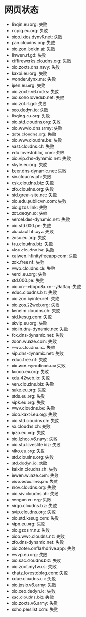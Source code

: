 # 网页状态
- linqin.eu.org: 失败
- ricpig.eu.org: 失败
- xioo.jxios.dynv6.net: 失败
- pan.cloudns.org: 失败
- xio.zon.lookin.at: 失败
- linwen.rf.gd: 失败
- diffireworks.cloudns.org: 失败
- xio.zoxte.dns.navy: 失败
- kaxoi.eu.org: 失败
- wonder.dynx.me: 失败
- ipen.eu.org: 失败
- xio.zoxte.v6.rocks: 失败
- xio.soho.lovedub.net: 失败
- xio.zot.rf.gd: 失败
- xeo.dedyn.io: 失败
- linqing.eu.org: 失败
- xio.std.cloudns.org: 失败
- xio.wwvio.dns.army: 失败
- zote.cloudns.org: 失败
- xio.wwv.cloudns.be: 失败
- vast.cloudns.ch: 失败
- edu.lovestoblog.com: 失败
- xio.vip.dns-dynamic.net: 失败
- skyle.eu.org: 失败
- beer.dns-dynamic.net: 失败
- siv.cloudns.ph: 失败
- dsk.cloudns.biz: 失败
- zfo.cloudns.org: 失败
- std.great-site.net: 失败
- xio.edu.publicvm.com: 失败
- xio.gzos.link: 失败
- zot.dedyn.io: 失败
- vercel.dns-dynamic.net: 失败
- xio.std.000.pe: 失败
- xio.xiaohhh.xyz: 失败
- zosx.eu.org: 失败
- tau.cloudns.biz: 失败
- vice.cloudns.be: 失败
- daiwen.infinityfreeapp.com: 失败
- zok.free.nf: 失败
- wwo.cloudns.ch: 失败
- vercl.eu.org: 失败
- std.000.pe: 失败
- xio.xn--ebbpo8a.xn--y9a3aq: 失败
- educ.cloudns.biz: 失败
- xio.zon.byinter.net: 失败
- xio.zos.22web.org: 失败
- kenelm.cloudns.ch: 失败
- std.kesug.com: 失败
- skvip.eu.org: 失败
- xiolin.dns-dynamic.net: 失败
- fox.dns-dynamic.net: 失败
- zoon.wuaze.com: 失败
- wwo.cloudns.nz: 失败
- vip.dns-dynamic.net: 失败
- educ.free.nf: 失败
- xio.zon.myredirect.us: 失败
- kcoco.eu.org: 失败
- edu.42web.io: 失败
- ven.cloudns.biz: 失败
- suke.eu.org: 失败
- stds.eu.org: 失败
- vipk.eu.org: 失败
- wwv.cloudns.be: 失败
- xioo.kaxoi.eu.org: 失败
- xio.std.cloudns.ch: 失败
- vx.cloudns.ch: 失败
- ipzo.eu.org: 失败
- xio.lzhoo.v6.navy: 失败
- xio.stu.loveslife.biz: 失败
- viko.eu.org: 失败
- std.cloudns.org: 失败
- std.dedyn.io: 失败
- kaixin.cloudns.ch: 失败
- inwen.wuaze.com: 失败
- xioo.educ.line.pm: 失败
- mov.cloudns.org: 失败
- xio.siv.cloudns.ph: 失败
- xongan.eu.org: 失败
- virgo.cloudns.biz: 失败
- svip.cloudns.org: 失败
- xio.std.kesug.com: 失败
- vipn.eu.org: 失败
- xio.gzos.rr.nu: 失败
- xioo.wwo.cloudns.nz: 失败
- zfo.dns-dynamic.net: 失败
- xio.zoten.onflashdrive.app: 失败
- wvvp.eu.org: 失败
- xio.sac.cloudns.biz: 失败
- xio.zoot.myfw.us: 失败
- chatz.lovestoblog.com: 失败
- cdue.cloudns.ch: 失败
- xio.jxsio.v6.army: 失败
- xio.xeo.dedyn.io: 失败
- sac.cloudns.biz: 失败
- xio.zoxte.v6.army: 失败
- soho.perslist.com: 失败
